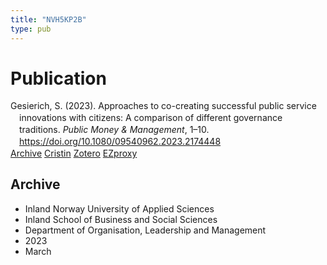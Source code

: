 ```yaml
---
title: "NVH5KP2B"
type: pub
---
```

<h1>Publication</h1>
<article id="csl-bib-container-NVH5KP2B" class="csl-bib-container">
  <div class="csl-bib-body" style="line-height: 1.35; padding-left: 1em; text-indent:-1em;">
  <div class="csl-entry">Gesierich, S. (2023). Approaches to co-creating successful public service innovations with citizens: A comparison of different governance traditions. <i>Public Money &amp; Management</i>, 1&#x2013;10. <a href="https://doi.org/10.1080/09540962.2023.2174448">https://doi.org/10.1080/09540962.2023.2174448</a></div>
</div>
  <div class="csl-bib-buttons">
    <a href="#taxonomy-article-NVH5KP2B" class="csl-bib-button">Archive</a>
    <a href alt="Cristin URL" class="csl-bib-button">Cristin</a>
    <a href alt="Zotero URL" class="csl-bib-button">Zotero</a>
    <a href="http://ezproxy.inn.no/login?url=https://doi.org/10.1080/09540962.2023.2174448" class="csl-bib-button">EZproxy</a>
  </div>
  <div id="csl-bib-meta-container-NVH5KP2B"></div>
</article>
<div id="csl-bib-meta-NVH5KP2B" class="csl-bib-meta">
  <article id="taxonomy-article-NVH5KP2B" class="taxonomy-article">
    <h1>Archive</h1>
    <ul>
      <li>Inland Norway University of Applied Sciences</li>
      <li>Inland School of Business and Social Sciences</li>
      <li>Department of Organisation, Leadership and Management</li>
      <li>2023</li>
      <li>March</li>
    </ul>
  </article>
</div>
